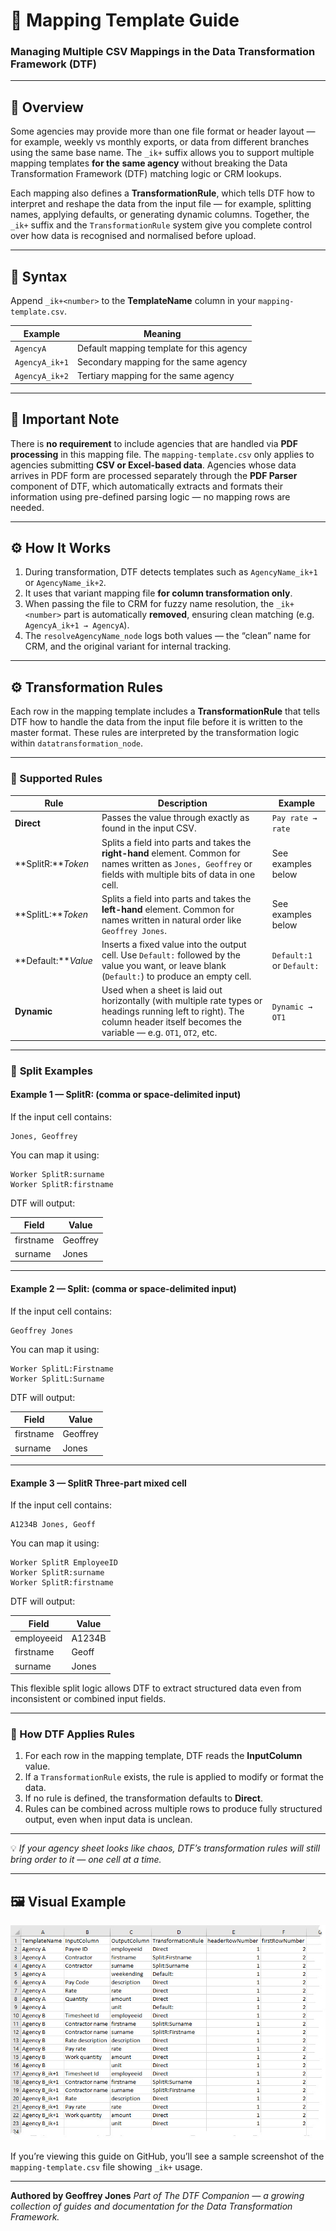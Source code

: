 # 🧩 Mapping Template Guide

### Managing Multiple CSV Mappings in the Data Transformation Framework (DTF)

------

## 📘 Overview

Some agencies may provide more than one file format or header layout — for example, weekly vs monthly exports, or data from different branches using the same base name.
 The `_ik+` suffix allows you to support multiple mapping templates **for the same agency** without breaking the Data Transformation Framework (DTF) matching logic or CRM lookups.

Each mapping also defines a **TransformationRule**, which tells DTF how to interpret and reshape the data from the input file — for example, splitting names, applying defaults, or generating dynamic columns.
 Together, the `_ik+` suffix and the `TransformationRule` system give you complete control over how data is recognised and normalised before upload.

------

## 🧠 Syntax

Append `_ik+<number>` to the **TemplateName** column in your `mapping-template.csv`.

| Example        | Meaning                                  |
| -------------- | ---------------------------------------- |
| `AgencyA`      | Default mapping template for this agency |
| `AgencyA_ik+1` | Secondary mapping for the same agency    |
| `AgencyA_ik+2` | Tertiary mapping for the same agency     |

------

## 🧾 Important Note

There is **no requirement** to include agencies that are handled via **PDF processing** in this mapping file.
 The `mapping-template.csv` only applies to agencies submitting **CSV or Excel-based data**.
 Agencies whose data arrives in PDF form are processed separately through the **PDF Parser** component of DTF, which automatically extracts and formats their information using pre-defined parsing logic — no mapping rows are needed.

------

## ⚙️ How It Works

1. During transformation, DTF detects templates such as `AgencyName_ik+1` or `AgencyName_ik+2`.
2. It uses that variant mapping file **for column transformation only**.
3. When passing the file to CRM for fuzzy name resolution, the `_ik+<number>` part is automatically **removed**, ensuring clean matching (e.g. `AgencyA_ik+1 → AgencyA`).
4. The `resolveAgencyName_node` logs both values — the “clean” name for CRM, and the original variant for internal tracking.

------

## ⚙️ Transformation Rules

Each row in the mapping template includes a **TransformationRule** that tells DTF how to handle the data from the input file before it is written to the master format.
 These rules are interpreted by the transformation logic within `datatransformation_node`.

------

### 🧩 Supported Rules

| Rule                | Description                                                  | Example                   |
| ------------------- | ------------------------------------------------------------ | ------------------------- |
| **Direct**          | Passes the value through exactly as found in the input CSV.  | `Pay rate → rate`         |
| **SplitR:***Token*  | Splits a field into parts and takes the **right-hand** element. Common for names written as `Jones, Geoffrey` or fields with multiple bits of data in one cell. | See examples below        |
| **SplitL:***Token*  | Splits a field into parts and takes the **left-hand** element. Common for names written in natural order like `Geoffrey Jones`. | See examples below        |
| **Default:***Value* | Inserts a fixed value into the output cell. Use `Default:` followed by the value you want, or leave blank (`Default:`) to produce an empty cell. | `Default:1` or `Default:` |
| **Dynamic**         | Used when a sheet is laid out horizontally (with multiple rate types or headings running left to right). The column header itself becomes the variable — e.g. `OT1`, `OT2`, etc. | `Dynamic → OT1`           |

------

### 🧩 **Split Examples**

#### **Example 1 — SplitR: (comma or space-delimited input)**

If the input cell contains:

```
Jones, Geoffrey
```

You can map it using:

```
Worker SplitR:surname
Worker SplitR:firstname
```

DTF will output:

| Field     | Value    |
| --------- | -------- |
| firstname | Geoffrey |
| surname   | Jones    |

------

#### **Example 2 — Split: (comma or space-delimited input)**

If the input cell contains:

```
Geoffrey Jones
```

You can map it using:

```
Worker SplitL:Firstname
Worker SplitL:Surname
```

DTF will output:

| Field     | Value    |
| --------- | -------- |
| firstname | Geoffrey |
| surname   | Jones    |

------

#### **Example 3 — SplitR Three-part mixed cell**

If the input cell contains:

```
A1234B Jones, Geoff
```

You can map it using:

```
Worker SplitR EmployeeID
Worker SplitR:surname
Worker SplitR:firstname
```

DTF will output:

| Field      | Value  |
| ---------- | ------ |
| employeeid | A1234B |
| firstname  | Geoff  |
| surname    | Jones  |

This flexible split logic allows DTF to extract structured data even from inconsistent or combined input fields.

------

### 🧠 How DTF Applies Rules

1. For each row in the mapping template, DTF reads the **InputColumn** value.
2. If a `TransformationRule` exists, the rule is applied to modify or format the data.
3. If no rule is defined, the transformation defaults to **Direct**.
4. Rules can be combined across multiple rows to produce fully structured output, even when input data is unclean.

------

💡 *If your agency sheet looks like chaos, DTF’s transformation rules will still bring order to it — one cell at a time.*

------

## 🖼️ Visual Example

![template-mapping](https://github.com/GMJ2023/assets/blob/main/mapping-template-example.jpg)

If you’re viewing this guide on GitHub, you’ll see a sample screenshot of the `mapping-template.csv` file showing `_ik+` usage.

------

**Authored by Geoffrey Jones**
 *Part of The DTF Companion — a growing collection of guides and documentation for the Data Transformation Framework.*